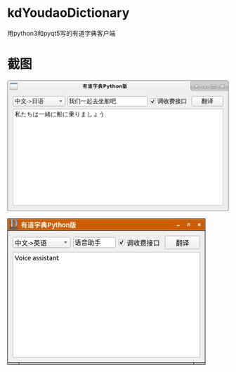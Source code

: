# kdYoudaoDictionary
用python3和pyqt5写的有道字典客户端

# 截图
![kdYoudaoDictionary_screenshot](doc/kdYoudaoDictionary_screenshot.png "截图")

![kdYoudaoDictionary_screenshot](/doc/screen-2019-03-28-21-39-11.jpg "截图")
